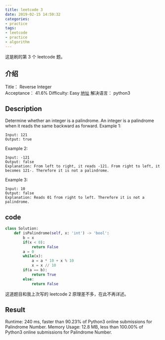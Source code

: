 ```yaml
---
title: leetcode 3
date: 2019-02-15 14:59:32
categories:
- practice
tags:
- leetcode
- practice
- algorithm
---
```

这是刷的第 3 个 leetcode 题。

<!-- more -->

## 介绍

Title：
Reverse Integer    
Acceptance：
41.6%
Difficulty:
Easy
[地址](https://leetcode.com/problems/palindrome-number/submissions/)
解决语言：
python3

## Description

Determine whether an integer is a palindrome. An integer is a palindrome when it reads the same backward as forward.
Example 1:

	Input: 121
	Output: true
	
Example 2:

	Input: -121
	Output: false
	Explanation: From left to right, it reads -121. From right to left, it becomes 121-. Therefore it is not a palindrome.

Example 3:

	Input: 10
	Output: false
	Explanation: Reads 01 from right to left. Therefore it is not a palindrome.

## code
```python
class Solution:
    def isPalindrome(self, x: 'int') -> 'bool':
        b = x
        if(x < 0):
            return False
        a = 0
        while(x):
            a = a * 10 + x % 10
            x = x // 10
        if(a == b):
            return True
        else:
            return False		
```

这道题目和我上次写的 leetcode 2 原理差不多，在此不再详述。

## Result

Runtime: 240 ms, faster than 90.23% of Python3 online submissions for Palindrome Number.
Memory Usage: 12.8 MB, less than 100.00% of Python3 online submissions for Palindrome Number.






